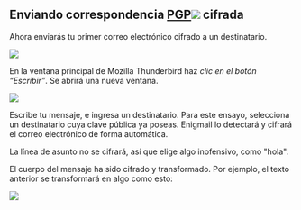 
## Enviando correspondencia [PGP![](https://ssd.eff.org/sites/all/themes/ssd/img/info.png)](/es/glossary/pgp "PGP or Pretty Good Privacy was one of the first popular implementations of public key cryptography. Phil Zimmermann, its creator, wrote the program in 1991 to help activists and others protect their communications. He was formally investigated by the US government when the program spread outside the United States. At the time, exporting tools that included strong public key encryption was a violation of US law. PGP continues to exist as a commercial software product. A free implementation of the same underlying standard that PGP uses called GnuPG (or GPG) is also available. Because both use the same interchangeable approach, people will refer to using a “PGP key” or sending a “PGP message”, even if they are using GnuPG. ") cifrada

Ahora enviarás tu primer correo electrónico cifrado a un destinatario.

![](https://ssd.eff.org/files/2016/08/12/062.png)

En la ventana principal de Mozilla Thunderbird haz _clic en el botón “Escribir”_. Se abrirá una nueva ventana.

![](https://ssd.eff.org/files/2016/08/12/070.png)

Escribe tu mensaje, e ingresa un destinatario. Para este ensayo, selecciona un destinatario cuya clave pública ya poseas. Enigmail lo detectará y cifrará el correo electrónico de forma automática.

La línea de asunto no se cifrará, así que elige algo inofensivo, como "hola".

El cuerpo del mensaje ha sido cifrado y transformado. Por ejemplo, el texto anterior se transformará en algo como esto:

![](https://ssd.eff.org/files/2014/10/13/290pgpmessage.png)


## 
